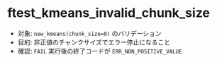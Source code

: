 ﻿# ftest_kmeans_invalid_chunk_size

- 対象: `new_kmeans(chunk_size=0)` のバリデーション
- 目的: 非正値のチャンクサイズでエラー停止になること
- 確認: `FAIL` 実行後の終了コードが `ERR_NON_POSITIVE_VALUE`

